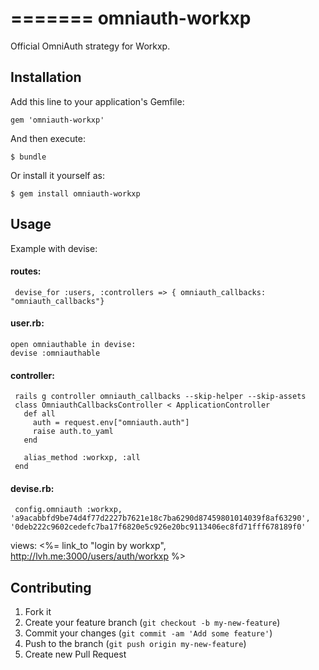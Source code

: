 =======
omniauth-workxp
===============

Official OmniAuth strategy for Workxp.

## Installation

Add this line to your application's Gemfile:

	gem 'omniauth-workxp'

And then execute:

    $ bundle

Or install it yourself as:

    $ gem install omniauth-workxp

## Usage
Example with devise:

#### routes:
     devise_for :users, :controllers => { omniauth_callbacks: "omniauth_callbacks"}
#### user.rb:
    open omniauthable in devise:
    devise :omniauthable
#### controller:
     rails g controller omniauth_callbacks --skip-helper --skip-assets
     class OmniauthCallbacksController < ApplicationController
       def all
    	 auth = request.env["omniauth.auth"]
         raise auth.to_yaml
       end
 
       alias_method :workxp, :all
     end
#### devise.rb:
     config.omniauth :workxp, 'a9acabbfd9be74d4f77d2227b7621e18c7ba6290d87459801014039f8af63290', '0deb222c9602cedefc7ba17f6820e5c926e20bc9113406ec8fd71fff678189f0'    

views:
     <%= link_to "login by workxp", http://lvh.me:3000/users/auth/workxp %>


## Contributing

1. Fork it
2. Create your feature branch (`git checkout -b my-new-feature`)
3. Commit your changes (`git commit -am 'Add some feature'`)
4. Push to the branch (`git push origin my-new-feature`)
5. Create new Pull Request


